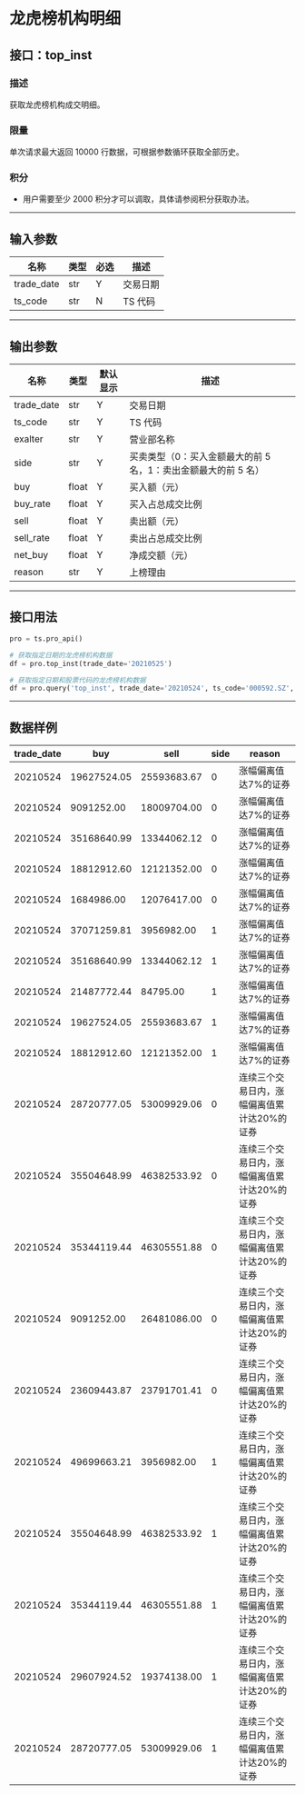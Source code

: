# 龙虎榜机构明细

## 接口：top_inst

### 描述
获取龙虎榜机构成交明细。

### 限量
单次请求最大返回 10000 行数据，可根据参数循环获取全部历史。

### 积分
- 用户需要至少 2000 积分才可以调取，具体请参阅积分获取办法。

---

## 输入参数

| 名称        | 类型 | 必选 | 描述 |
|------------|------|------|------|
| trade_date | str  | Y    | 交易日期 |
| ts_code    | str  | N    | TS 代码 |

---

## 输出参数

| 名称       | 类型  | 默认显示 | 描述 |
|-----------|------|--------|------|
| trade_date | str  | Y      | 交易日期 |
| ts_code    | str  | Y      | TS 代码 |
| exalter    | str  | Y      | 营业部名称 |
| side       | str  | Y      | 买卖类型（0：买入金额最大的前 5 名，1：卖出金额最大的前 5 名） |
| buy        | float | Y      | 买入额（元） |
| buy_rate   | float | Y      | 买入占总成交比例 |
| sell       | float | Y      | 卖出额（元） |
| sell_rate  | float | Y      | 卖出占总成交比例 |
| net_buy    | float | Y      | 净成交额（元） |
| reason     | str  | Y      | 上榜理由 |

---

## 接口用法

```python
pro = ts.pro_api()

# 获取指定日期的龙虎榜机构数据
df = pro.top_inst(trade_date='20210525')

# 获取指定日期和股票代码的龙虎榜机构数据
df = pro.query('top_inst', trade_date='20210524', ts_code='000592.SZ', fields='trade_date,buy,sell,side,reason')
```

---

## 数据样例

| trade_date | buy         | sell        | side | reason |
|------------|------------|------------|------|----------------------|
| 20210524   | 19627524.05 | 25593683.67 | 0    | 涨幅偏离值达7%的证券 |
| 20210524   | 9091252.00  | 18009704.00 | 0    | 涨幅偏离值达7%的证券 |
| 20210524   | 35168640.99 | 13344062.12 | 0    | 涨幅偏离值达7%的证券 |
| 20210524   | 18812912.60 | 12121352.00 | 0    | 涨幅偏离值达7%的证券 |
| 20210524   | 1684986.00  | 12076417.00 | 0    | 涨幅偏离值达7%的证券 |
| 20210524   | 37071259.81 | 3956982.00  | 1    | 涨幅偏离值达7%的证券 |
| 20210524   | 35168640.99 | 13344062.12 | 1    | 涨幅偏离值达7%的证券 |
| 20210524   | 21487772.44 | 84795.00    | 1    | 涨幅偏离值达7%的证券 |
| 20210524   | 19627524.05 | 25593683.67 | 1    | 涨幅偏离值达7%的证券 |
| 20210524   | 18812912.60 | 12121352.00 | 1    | 涨幅偏离值达7%的证券 |
| 20210524   | 28720777.05 | 53009929.06 | 0    | 连续三个交易日内，涨幅偏离值累计达20%的证券 |
| 20210524   | 35504648.99 | 46382533.92 | 0    | 连续三个交易日内，涨幅偏离值累计达20%的证券 |
| 20210524   | 35344119.44 | 46305551.88 | 0    | 连续三个交易日内，涨幅偏离值累计达20%的证券 |
| 20210524   | 9091252.00  | 26481086.00 | 0    | 连续三个交易日内，涨幅偏离值累计达20%的证券 |
| 20210524   | 23609443.87 | 23791701.41 | 0    | 连续三个交易日内，涨幅偏离值累计达20%的证券 |
| 20210524   | 49699663.21 | 3956982.00  | 1    | 连续三个交易日内，涨幅偏离值累计达20%的证券 |
| 20210524   | 35504648.99 | 46382533.92 | 1    | 连续三个交易日内，涨幅偏离值累计达20%的证券 |
| 20210524   | 35344119.44 | 46305551.88 | 1    | 连续三个交易日内，涨幅偏离值累计达20%的证券 |
| 20210524   | 29607924.52 | 19374138.00 | 1    | 连续三个交易日内，涨幅偏离值累计达20%的证券 |
| 20210524   | 28720777.05 | 53009929.06 | 1    | 连续三个交易日内，涨幅偏离值累计达20%的证券 |
